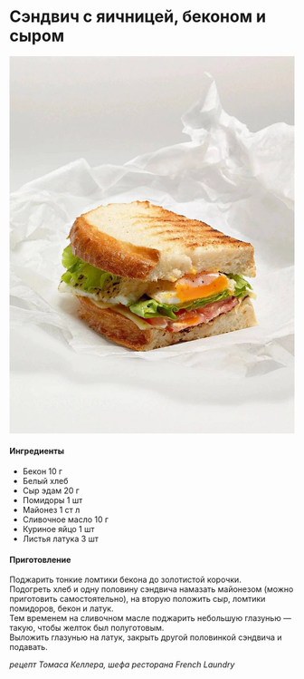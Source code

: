 ﻿---
image: ../../pics/photo_2023-07-02_19-19-35.jpg
---
# Сэндвич с яичницей, беконом и сыром

![Сэндвич с яичницей, беконом и сыром](../../pics/photo_2023-07-02_19-19-35.jpg)

#### Ингредиенты

* Бекон 10 г
* Белый хлеб
* Сыр эдам 20 г
* Помидоры 1 шт
* Майонез 1 ст л
* Сливочное масло 10 г
* Куриное яйцо 1 шт
* Листья латука 3 шт

#### Приготовление

Поджарить тонкие ломтики бекона до золотистой корочки.  
Подогреть хлеб и одну половину сэндвича намазать майонезом (можно приготовить самостоятельно), на вторую положить сыр, ломтики помидоров, бекон и латук.  
Тем временем на сливочном масле поджарить небольшую глазунью — такую, чтобы желток был полуготовым.  
Выложить глазунью на латук, закрыть другой половинкой сэндвича и подавать.

*рецепт Томаса Келлера, шефа ресторана French Laundry*
